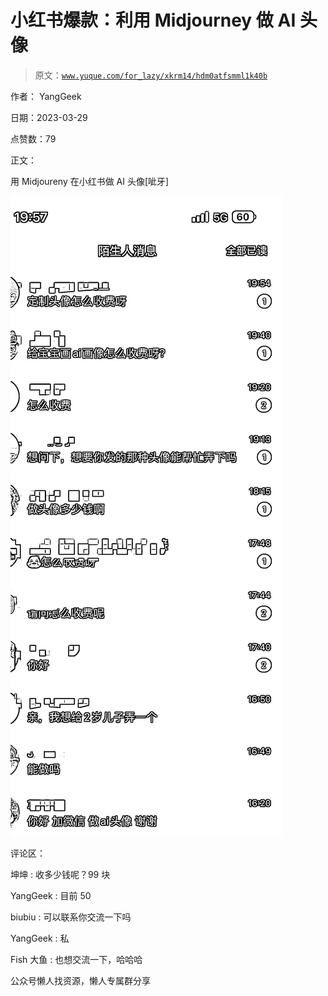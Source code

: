 # 小红书爆款：利用 Midjourney 做 AI 头像

> 原文：[`www.yuque.com/for_lazy/xkrm14/hdm0atfsmml1k40b`](https://www.yuque.com/for_lazy/xkrm14/hdm0atfsmml1k40b)



作者： YangGeek



日期：2023-03-29



点赞数：79



正文：



用 Midjoureny 在小红书做 AI 头像[呲牙]



![](img/fb9a37d80c79423222b796f6ea68957a.png)  

评论区：



坤坤 : 收多少钱呢？99 块



YangGeek : 目前 50



biubiu : 可以联系你交流一下吗



YangGeek : 私



Fish 大鱼 : 也想交流一下，哈哈哈



公众号懒人找资源，懒人专属群分享

